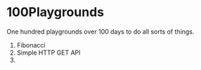 # 100Playgrounds
One hundred playgrounds over 100 days to do all sorts of things.


1. Fibonacci
2. Simple HTTP GET API
3. 
